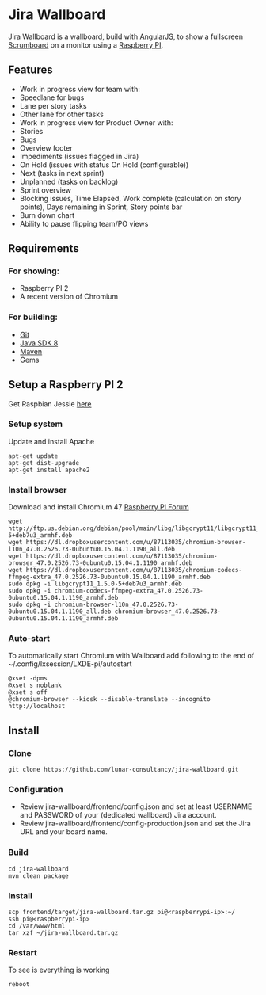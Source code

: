 # Jira Wallboard

Jira Wallboard is a wallboard, build with [AngularJS](https://angularjs.org), to show a fullscreen [Scrumboard](https://en.wikipedia.org/wiki/Scrum_\(software_development\)) on a monitor using a [Raspberry PI](https://www.raspberrypi.org).

## Features

* Work in progress view for team with:
 * Speedlane for bugs
 * Lane per story tasks
 * Other lane for other tasks
* Work in progress view for Product Owner with:
 * Stories
 * Bugs
* Overview footer
 * Impediments (issues flagged in Jira)
 * On Hold (issues with status On Hold (configurable))
 * Next (tasks in next sprint)
 * Unplanned (tasks on backlog)
* Sprint overview
 * Blocking issues, Time Elapsed, Work complete (calculation on story points), Days remaining in Sprint, Story points bar 
* Burn down chart
* Ability to pause flipping team/PO views

## Requirements

### For showing:
* Raspberry PI 2
* A recent version of Chromium

### For building:
* [Git](https://git-scm.com/)
* [Java SDK 8](http://www.oracle.com/technetwork/java/javase/overview/index.html)
* [Maven](https://maven.apache.org)
* Gems

## Setup a Raspberry PI 2

Get Raspbian Jessie [here](https://www.raspberrypi.org/downloads/raspbian)

### Setup system

Update and install Apache

```
apt-get update
apt-get dist-upgrade
apt-get install apache2
```

### Install browser

Download and install Chromium 47 [Raspberry PI Forum](https://www.raspberrypi.org/forums/viewtopic.php?t=121195)

```
wget http://ftp.us.debian.org/debian/pool/main/libg/libgcrypt11/libgcrypt11_1.5.0-5+deb7u3_armhf.deb
wget https://dl.dropboxusercontent.com/u/87113035/chromium-browser-l10n_47.0.2526.73-0ubuntu0.15.04.1.1190_all.deb
wget https://dl.dropboxusercontent.com/u/87113035/chromium-browser_47.0.2526.73-0ubuntu0.15.04.1.1190_armhf.deb
wget https://dl.dropboxusercontent.com/u/87113035/chromium-codecs-ffmpeg-extra_47.0.2526.73-0ubuntu0.15.04.1.1190_armhf.deb
sudo dpkg -i libgcrypt11_1.5.0-5+deb7u3_armhf.deb
sudo dpkg -i chromium-codecs-ffmpeg-extra_47.0.2526.73-0ubuntu0.15.04.1.1190_armhf.deb
sudo dpkg -i chromium-browser-l10n_47.0.2526.73-0ubuntu0.15.04.1.1190_all.deb chromium-browser_47.0.2526.73-0ubuntu0.15.04.1.1190_armhf.deb
```

### Auto-start

To automatically start Chromium with Wallboard add following to the end of ~/.config/lxsession/LXDE-pi/autostart

```
@xset -dpms
@xset s noblank
@xset s off
@chromium-browser --kiosk --disable-translate --incognito http://localhost
```

## Install

### Clone

```
git clone https://github.com/lunar-consultancy/jira-wallboard.git
```

### Configuration

* Review jira-wallboard/frontend/config.json and set at least USERNAME and PASSWORD of your (dedicated wallboard) Jira account.
* Review jira-wallboard/frontend/config-production.json and set the Jira URL and your board name.  

### Build

```
cd jira-wallboard
mvn clean package
```

### Install

```
scp frontend/target/jira-wallboard.tar.gz pi@<raspberrypi-ip>:~/
ssh pi@<raspberrypi-ip>
cd /var/www/html
tar xzf ~/jira-wallboard.tar.gz
```

### Restart

To see is everything is working

```
reboot
```